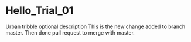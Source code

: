 # Hello_Trial_01
Urban tribble optional description
This is the new change added to branch master. Then done pull request to merge with master.
